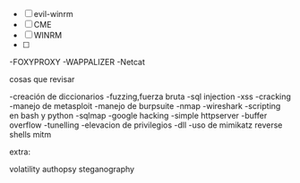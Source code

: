 - [ ] evil-winrm
- [ ] CME
- [ ] WINRM
- [ ] 

-FOXYPROXY
-WAPPALIZER
-Netcat


cosas que revisar


-creación de diccionarios
-fuzzing,fuerza bruta
-sql injection
-xss
-cracking
-manejo de metasploit
-manejo de burpsuite
-nmap
-wireshark
-scripting en bash y python
-sqlmap
-google hacking
-simple httpserver
-buffer overflow
-tunelling
-elevacion de privilegios
-dll
-uso de mimikatz
reverse shells
mitm



extra:

volatility
authopsy
steganography

